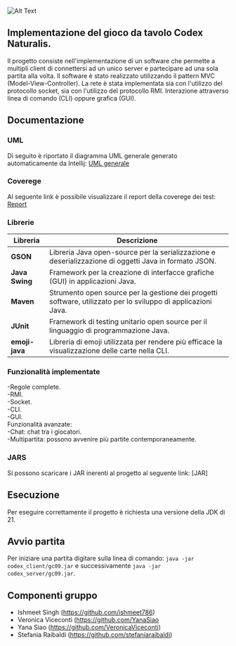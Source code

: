 

![Alt Text](https://github.com/ishmeet786/ing-sw-2024-raibaldi-viceconti-siao-singh/blob/0a34ea041c923787d1492c7903afba4f5ebc9969/src/main/resources/graphicalResources/mainView/Slider-Codex-2-1920x1080.jpg)


## Implementazione del gioco da tavolo Codex Naturalis. 

Il progetto consiste nell'implementazione di un software che permette a multipli client di connettersi ad un unico server e partecipare ad una sola partita alla volta. Il software è stato realizzato utilizzando il pattern MVC (Model-View-Controller). La rete è stata implementata sia con l'utilizzo del protocollo socket, sia con l'utilizzo del protocollo RMI. 
Interazione attraverso linea di comando (CLI) oppure grafica (GUI). 

## Documentazione

### UML 

Di seguito è riportato il diagramma UML generale generato automaticamente da Intellij: [UML generale](https://github.com/VeronicaViceconti/IDS-retry/blob/master/deliverables/UML/Uml%20generated.png) 

### Coverege 

Al seguente link è possibile visualizzare il report della coverege dei test: [Report](https://github.com/VeronicaViceconti/IDS-retry/blob/master/deliverables/Screen_Test_Coverage/Screenshot%202024-07-01%20alle%2019.45.19.png) 

### Librerie 

|Libreria|Descrizione|
|--------|-----------| 
|__GSON__|Libreria Java open-source per la serializzazione e deserializzazione di oggetti Java in formato JSON.| 
|__Java Swing__|Framework per la creazione di interfacce grafiche (GUI) in applicazioni Java.|
|__Maven__|Strumento open source per la gestione dei progetti software, utilizzato per lo sviluppo di applicazioni Java.| 
|__JUnit__|Framework di testing unitario open source per il linguaggio di programmazione Java.|
|__emoji-java__|Libreria di emoji utilizzata per rendere più efficace la visualizzazione delle carte nella CLI.| 

### Funzionalità implementate

-Regole complete.  
-RMI.  
-Socket.  
-CLI.  
-GUI.  
Funzionalità avanzate:  
-Chat: chat tra i giocatori.  
-Multipartita: possono avvenire più partite contemporaneamente. 

### JARS 

Si possono scaricare i JAR inerenti al progetto al seguente link: [JAR]

## Esecuzione 

Per eseguire correttamente il progetto è richiesta una versione della JDK di 21. 

## Avvio partita 

Per iniziare una partita digitare sulla linea di comando: ```java -jar codex_client/gc09.jar``` e successivamente ```java -jar codex_server/gc09.jar```. 

## Componenti gruppo  
- Ishmeet Singh (https://github.com/ishmeet786)
- Veronica Viceconti (https://github.com/YanaSiao
- Yana Siao (https://github.com/VeronicaViceconti)
- Stefania Raibaldi (https://github.com/stefaniaraibaldi)










